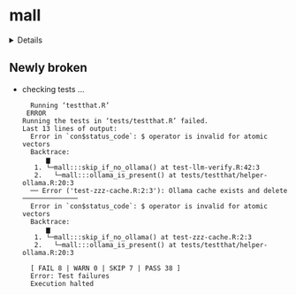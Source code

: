 # mall

<details>

* Version: 0.1.0
* GitHub: NA
* Source code: https://github.com/cran/mall
* Date/Publication: 2024-10-24 14:30:02 UTC
* Number of recursive dependencies: 49

Run `revdepcheck::revdep_details(, "mall")` for more info

</details>

## Newly broken

*   checking tests ...
    ```
      Running ‘testthat.R’
     ERROR
    Running the tests in ‘tests/testthat.R’ failed.
    Last 13 lines of output:
      Error in `con$status_code`: $ operator is invalid for atomic vectors
      Backtrace:
          ▆
       1. └─mall:::skip_if_no_ollama() at test-llm-verify.R:42:3
       2.   └─mall:::ollama_is_present() at tests/testthat/helper-ollama.R:20:3
      ── Error ('test-zzz-cache.R:2:3'): Ollama cache exists and delete ──────────────
      Error in `con$status_code`: $ operator is invalid for atomic vectors
      Backtrace:
          ▆
       1. └─mall:::skip_if_no_ollama() at test-zzz-cache.R:2:3
       2.   └─mall:::ollama_is_present() at tests/testthat/helper-ollama.R:20:3
      
      [ FAIL 8 | WARN 0 | SKIP 7 | PASS 38 ]
      Error: Test failures
      Execution halted
    ```

